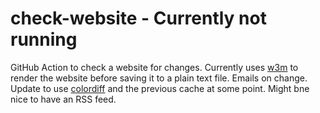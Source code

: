 # check-website - Currently not running
GitHub Action to check a website for changes. Currently uses [w3m](https://w3m.sourceforge.net/) to render the website before saving it to a plain text file. Emails on change.
Update to use [colordiff](https://packages.debian.org/stretch/colordiff) and the previous cache at some point. Might bne nice to have an RSS feed.
